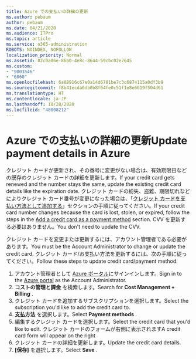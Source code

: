 ```yaml
---
title: Azure での支払いの詳細の更新
ms.author: pebaum
author: pebaum
ms.date: 04/21/2020
ms.audience: ITPro
ms.topic: article
ms.service: o365-administration
ROBOTS: NOINDEX, NOFOLLOW
localization_priority: Normal
ms.assetid: 82c0a06e-86b0-4e8c-8644-59cbc02e7645
ms.custom:
- "9003546"
- "6860"
ms.openlocfilehash: 6a08916c67e0a14d6781be7c3c6874115a0df3b9
ms.sourcegitcommit: f8b41ecda6db0b8f64fe0c51f1e8e6619f504d61
ms.translationtype: HT
ms.contentlocale: ja-JP
ms.lasthandoff: 10/28/2020
ms.locfileid: "48808212"
---
```

# <a name="update-payment-details-in-azure"></a><span data-ttu-id="2e8f7-102">Azure での支払いの詳細の更新</span><span class="sxs-lookup"><span data-stu-id="2e8f7-102">Update payment details in Azure</span></span>

<span data-ttu-id="2e8f7-103">クレジット カードが更新され、その番号に変更がない場合は、有効期限日などの既存のクレジット カードの詳細を更新します。</span><span class="sxs-lookup"><span data-stu-id="2e8f7-103">If your credit card gets renewed and the number stays the same, update the existing credit card details like the expiration date.</span></span> <span data-ttu-id="2e8f7-104">クレジット カードの紛失、盗難、期限切れなどによりクレジット カード番号が変更になった場合は、「[クレジット カードを支払い方法として追加する](https://docs.microsoft.com/azure/cost-management-billing/manage/change-credit-card?WT.mc_id=Portal-Microsoft_Azure_Support#addcard)」セクションの手順に従ってください。</span><span class="sxs-lookup"><span data-stu-id="2e8f7-104">If your credit card number changes because the card is lost, stolen, or expired, follow the steps in the [Add a credit card as a payment method](https://docs.microsoft.com/azure/cost-management-billing/manage/change-credit-card?WT.mc_id=Portal-Microsoft_Azure_Support#addcard) section.</span></span> <span data-ttu-id="2e8f7-105">CVV を更新する必要はありません。</span><span class="sxs-lookup"><span data-stu-id="2e8f7-105">You don't need to update the CVV.</span></span>

<span data-ttu-id="2e8f7-106">クレジット カードを変更または更新するには、アカウント管理者である必要があります。</span><span class="sxs-lookup"><span data-stu-id="2e8f7-106">You must be the Account Administrator to change or update the credit card.</span></span> <span data-ttu-id="2e8f7-107">クレジット カード/お支払い方法を更新するには、次の手順に従ってください。</span><span class="sxs-lookup"><span data-stu-id="2e8f7-107">Follow these steps to update credit card/payment method.</span></span>

1. <span data-ttu-id="2e8f7-108">アカウント管理者として [Azure ポータル](https://portal.azure.com/)にサインインします。</span><span class="sxs-lookup"><span data-stu-id="2e8f7-108">Sign in to the [Azure portal](https://portal.azure.com/) as the Account Administrator.</span></span>
2. <span data-ttu-id="2e8f7-109">**コストの管理と課金** を検索します。</span><span class="sxs-lookup"><span data-stu-id="2e8f7-109">Search for **Cost Management + Billing** .</span></span>
3. <span data-ttu-id="2e8f7-110">クレジット カードを追加するサブスクリプションを選択します。</span><span class="sxs-lookup"><span data-stu-id="2e8f7-110">Select the subscription you'd like to add the credit card to.</span></span>
4. <span data-ttu-id="2e8f7-111">**支払方法** を選択します。</span><span class="sxs-lookup"><span data-stu-id="2e8f7-111">Select **Payment methods** .</span></span>
5. <span data-ttu-id="2e8f7-112">編集するクレジット カードを選択します。</span><span class="sxs-lookup"><span data-stu-id="2e8f7-112">Select the credit card that you'd like to edit.</span></span> <span data-ttu-id="2e8f7-113">クレジット カードのフォームが右側に表示されます</span><span class="sxs-lookup"><span data-stu-id="2e8f7-113">A credit card form will appear on the right</span></span>
6. <span data-ttu-id="2e8f7-114">クレジット カードの詳細を更新します。</span><span class="sxs-lookup"><span data-stu-id="2e8f7-114">Update the credit card details.</span></span>
7. <span data-ttu-id="2e8f7-115">**[保存]** を選択します。</span><span class="sxs-lookup"><span data-stu-id="2e8f7-115">Select **Save** .</span></span>
